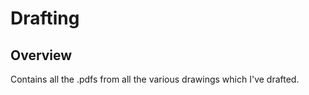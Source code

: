 # Drafting #

## Overview ##
Contains all the .pdfs from all the various drawings which I've drafted.

